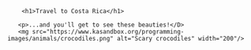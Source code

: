 <!DOCTYPE html>
<html>
      <head>
          <meta charset="utf-8">
          <title>Project: Travel webpage</title>
     </head>
     <body>

        <h1>Travel to Costa Rica</h1>

       <p>...and you'll get to see these beauties!</D>
       <mg src="https://www.kasandbox.org/programming-images/animals/crocodiles.png" alt="Scary crocodiles" width="200"/>
   </body>
</html>
